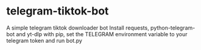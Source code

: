 # telegram-tiktok-bot

A simple telegram tiktok downloader bot
Install requests, python-telegram-bot and yt-dlp with pip, set the TELEGRAM environment variable to your telegram token and run bot.py  